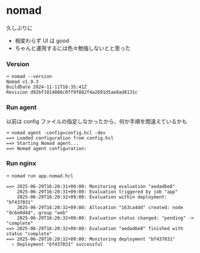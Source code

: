 # nomad

久しぶりに

- 相変わらず UI は good
- ちゃんと運用するには色々勉強しないとと思った

### Version
```
➜ nomad --version
Nomad v1.9.3
BuildDate 2024-11-11T16:35:41Z
Revision d92bf1014886c0ff9f882f4a2691d5ae8ad8131c
```

### Run agent
以前は config ファイルの指定しなかったから、何か手順を間違えているかも

```
➜ nomad agent -config=config.hcl -dev
==> Loaded configuration from config.hcl
==> Starting Nomad agent...
==> Nomad agent configuration:
```

### Run nginx
```
➜ nomad run app.nomad.hcl

==> 2025-06-29T16:20:31+09:00: Monitoring evaluation "aedad6e8"
    2025-06-29T16:20:31+09:00: Evaluation triggered by job "app"
    2025-06-29T16:20:32+09:00: Evaluation within deployment: "bf437031"
    2025-06-29T16:20:32+09:00: Allocation "163ca4dd" created: node "8c6e0d4d", group "web"
    2025-06-29T16:20:32+09:00: Evaluation status changed: "pending" -> "complete"
==> 2025-06-29T16:20:32+09:00: Evaluation "aedad6e8" finished with status "complete"
==> 2025-06-29T16:20:32+09:00: Monitoring deployment "bf437031"
  ✓ Deployment "bf437031" successful
```